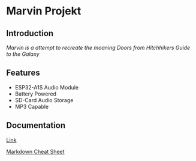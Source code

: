 # Marvin Projekt

## Introduction

*Marvin is a attempt to recreate the moaning Doors from Hitchhikers Guide to the Galaxy*

## Features

- ESP32-A1S Audio Module
- Battery Powered
- SD-Card Audio Storage
- MP3 Capable

## Documentation

[Link](/documentation/documentation_marvin.md)

[Markdown Cheat Sheet](https://www.markdownguide.org/cheat-sheet/)